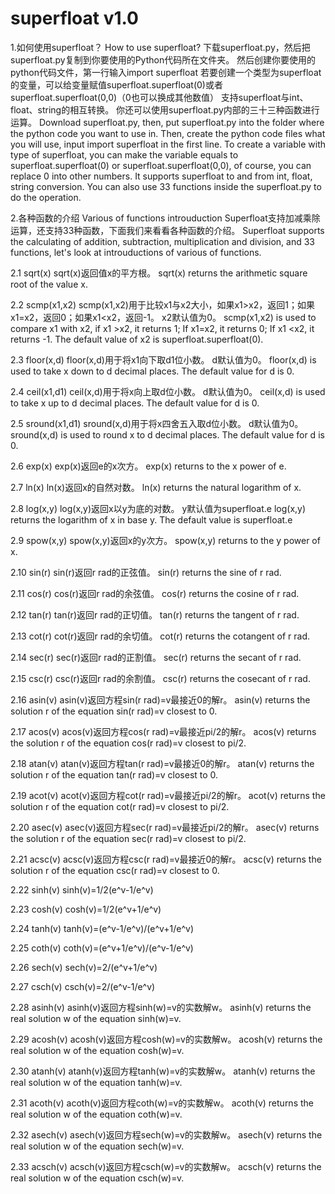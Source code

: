 # superfloat v1.0
1.如何使用superfloat？ How to use superfloat?
下载superfloat.py，然后把superfloat.py复制到你要使用的Python代码所在文件夹。
然后创建你要使用的python代码文件，第一行输入import superfloat
若要创建一个类型为superfloat的变量，可以给变量赋值superfloat.superfloat(0)或者superfloat.superfloat(0,0)（0也可以换成其他数值）
支持superfloat与int、float、string的相互转换。
你还可以使用superfloat.py内部的三十三种函数进行运算。
Download superfloat.py, then, put superfloat.py into the folder where the python code you want to use in.
Then, create the python code files what you will use, input import superfloat in the first line.
To create a variable with type of superfloat, you can make the variable equals to superfloat.superfloat(0) or superfloat.superfloat(0,0), of course, you can replace 0 into other numbers.
It supports superfloat to and from int, float, string conversion.
You can also use 33 functions inside the superfloat.py to do the operation.

2.各种函数的介绍 Various of functions introuduction
Superfloat支持加减乘除运算，还支持33种函数，下面我们来看看各种函数的介绍。
Superfloat supports the calculating of addition, subtraction, multiplication and division, and 33 functions, let's look at introuductions of various of functions.

2.1 sqrt(x)
sqrt(x)返回值x的平方根。
sqrt(x) returns the arithmetic square root of the value x.

2.2 scmp(x1,x2)
scmp(x1,x2)用于比较x1与x2大小，如果x1>x2，返回1；如果x1=x2，返回0；如果x1<x2，返回-1。
x2默认值为0。
scmp(x1,x2) is used to compare x1 with x2, if x1 >x2, it returns 1; If x1=x2, it returns 0; If x1 <x2, it returns -1.
The default value of x2 is superfloat.superfloat(0).

2.3 floor(x,d)
floor(x,d)用于将x1向下取d1位小数。
d默认值为0。
floor(x,d) is used to take x down to d decimal places.
The default value for d is 0.

2.4 ceil(x1,d1)
ceil(x,d)用于将x向上取d位小数。
d默认值为0。
ceil(x,d) is used to take x up to d decimal places.
The default value for d is 0.

2.5 sround(x1,d1)
sround(x,d)用于将x四舍五入取d位小数。
d默认值为0。
sround(x,d) is used to round x to d decimal places.
The default value for d is 0.

2.6 exp(x)
exp(x)返回e的x次方。
exp(x) returns to the x power of e.

2.7 ln(x)
ln(x)返回x的自然对数。
ln(x) returns the natural logarithm of x.

2.8 log(x,y)
log(x,y)返回x以y为底的对数。
y默认值为superfloat.e
log(x,y) returns the logarithm of x in base y.
The default value is superfloat.e

2.9 spow(x,y)
spow(x,y)返回x的y次方。
spow(x,y) returns to the y power of x.

2.10 sin(r)
sin(r)返回r rad的正弦值。
sin(r) returns the sine of r rad.

2.11 cos(r)
cos(r)返回r rad的余弦值。
cos(r) returns the cosine of r rad.

2.12 tan(r)
tan(r)返回r rad的正切值。
tan(r) returns the tangent of r rad.

2.13 cot(r)
cot(r)返回r rad的余切值。
cot(r) returns the cotangent of r rad.

2.14 sec(r)
sec(r)返回r rad的正割值。
sec(r) returns the secant of r rad.

2.15 csc(r)
csc(r)返回r rad的余割值。
csc(r) returns the cosecant of r rad.

2.16 asin(v)
asin(v)返回方程sin(r rad)=v最接近0的解r。
asin(v) returns the solution r of the equation sin(r rad)=v closest to 0.

2.17 acos(v)
acos(v)返回方程cos(r rad)=v最接近pi/2的解r。
acos(v) returns the solution r of the equation cos(r rad)=v closest to pi/2.

2.18 atan(v)
atan(v)返回方程tan(r rad)=v最接近0的解r。
atan(v) returns the solution r of the equation tan(r rad)=v closest to 0.

2.19 acot(v)
acot(v)返回方程cot(r rad)=v最接近pi/2的解r。
acot(v) returns the solution r of the equation cot(r rad)=v closest to pi/2.

2.20 asec(v)
asec(v)返回方程sec(r rad)=v最接近pi/2的解r。
asec(v) returns the solution r of the equation sec(r rad)=v closest to pi/2.

2.21 acsc(v)
acsc(v)返回方程csc(r rad)=v最接近0的解r。
acsc(v) returns the solution r of the equation csc(r rad)=v closest to 0.

2.22 sinh(v)
sinh(v)=1/2(e^v-1/e^v)

2.23 cosh(v)
cosh(v)=1/2(e^v+1/e^v)

2.24 tanh(v)
tanh(v)=(e^v-1/e^v)/(e^v+1/e^v)

2.25 coth(v)
coth(v)=(e^v+1/e^v)/(e^v-1/e^v)

2.26 sech(v)
sech(v)=2/(e^v+1/e^v)

2.27 csch(v)
csch(v)=2/(e^v-1/e^v)

2.28 asinh(v)
asinh(v)返回方程sinh(w)=v的实数解w。
asinh(v) returns the real solution w of the equation sinh(w)=v.

2.29 acosh(v)
acosh(v)返回方程cosh(w)=v的实数解w。
acosh(v) returns the real solution w of the equation cosh(w)=v.

2.30 atanh(v)
atanh(v)返回方程tanh(w)=v的实数解w。
atanh(v) returns the real solution w of the equation tanh(w)=v.

2.31 acoth(v)
acoth(v)返回方程coth(w)=v的实数解w。
acoth(v) returns the real solution w of the equation coth(w)=v.

2.32 asech(v)
asech(v)返回方程sech(w)=v的实数解w。
asech(v) returns the real solution w of the equation sech(w)=v.

2.33 acsch(v)
acsch(v)返回方程csch(w)=v的实数解w。
acsch(v) returns the real solution w of the equation csch(w)=v.
